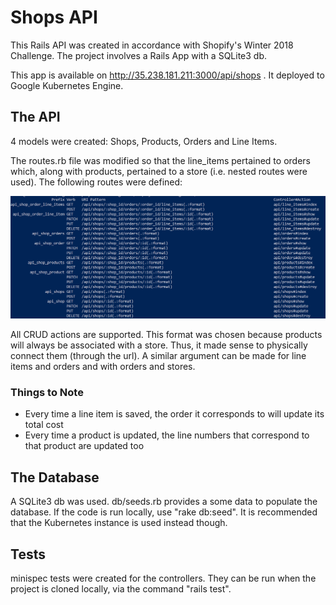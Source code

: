 # Shops API

This Rails API was created in accordance with Shopify's Winter 2018 Challenge. The project involves a Rails App with a SQLite3 db.

This app is available on http://35.238.181.211:3000/api/shops . It deployed to Google Kubernetes Engine.

## The API

4 models were created: Shops, Products, Orders and Line Items.

The routes.rb file was modified so that the line_items pertained to orders which, along with products, pertained to a store (i.e. nested routes were used). The following routes were defined:

![Routes](storage/routes.PNG?raw=true "Routes")

All CRUD actions are supported. This format was chosen because products will always be associated with a store. Thus, it made sense to physically connect them (through the url). A similar argument can be made for line items and orders and with orders and stores.

### Things to Note

* Every time a line item is saved, the order it corresponds to will update its total cost
* Every time a product is updated, the line numbers that correspond to that product are updated too

## The Database

A SQLite3 db was used. db/seeds.rb provides a some data to populate the database. If the code is run locally, use "rake db:seed". It is recommended that the Kubernetes instance is used instead though.

## Tests

minispec tests were created for the controllers. They can be run when the project is cloned locally, via the command "rails test".
